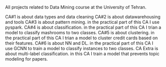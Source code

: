 All projects related to Data Mining course at the University of Tehran.

CA#1 is about data types and data cleaning
CA#2 is about datawarehousing and tools
CA#3 is about pattern mining. in the practical part of this CA I use pyspark.
CA#4 is about classification. in the practical part of this CA I trian a model to classify mashrooms to two classes.
CA#5 is about clustering. in the practical part of this CA I trian a model to cluster credit cards based on their features.
CA#6 is about NN and DL. in the practical part of this CA I use GCNN to train a model to classify instances to two classes.
CA Extra is about multi-label classification. in this CA I train a model that prevents topic modeling for papers.

